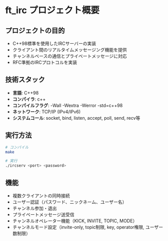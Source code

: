 # ft_irc プロジェクト概要

## プロジェクトの目的
- C++98標準を使用したIRCサーバーの実装
- クライアント間のリアルタイムメッセージング機能を提供
- チャンネルベースの通信とプライベートメッセージに対応
- RFC準拠のIRCプロトコルを実装

## 技術スタック
- **言語**: C++98
- **コンパイラ**: c++
- **コンパイルフラグ**: -Wall -Wextra -Werror -std=c++98
- **ネットワーク**: TCP/IP (IPv4/IPv6)
- **システムコール**: socket, bind, listen, accept, poll, send, recv等

## 実行方法
```bash
# コンパイル
make

# 実行
./ircserv <port> <password>
```

## 機能
- 複数クライアントの同時接続
- ユーザー認証（パスワード、ニックネーム、ユーザー名）
- チャンネル参加・退出
- プライベートメッセージ送受信
- チャンネルオペレーター機能（KICK, INVITE, TOPIC, MODE）
- チャンネルモード設定（invite-only, topic制限, key, operator権限, ユーザー数制限）
